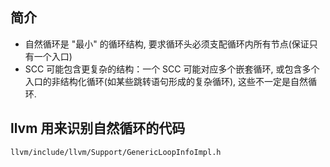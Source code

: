 ## 简介
- 自然循环是 "最小" 的循环结构, 要求循环头必须支配循环内所有节点(保证只有一个入口)
- SCC 可能包含更复杂的结构：一个 SCC 可能对应多个嵌套循环, 或包含多个入口的非结构化循环(如某些跳转语句形成的复杂循环), 这些不一定是自然循环.

## llvm 用来识别自然循环的代码
`llvm/include/llvm/Support/GenericLoopInfoImpl.h`